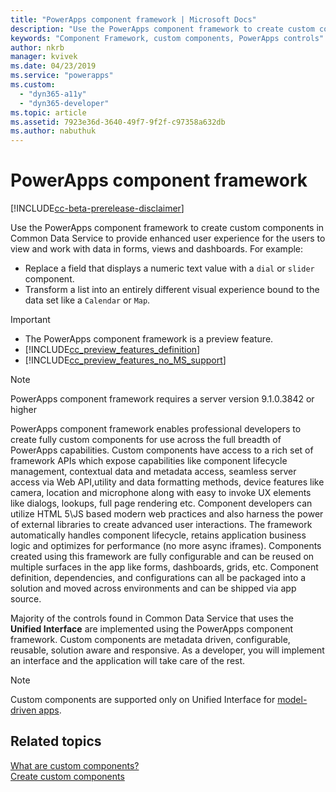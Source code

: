```yaml
---
title: "PowerApps component framework | Microsoft Docs"
description: "Use the PowerApps component framework to create custom components to provide enhanced experience for people to view and work with data in forms, views, and dashboards."
keywords: "Component Framework, custom components, PowerApps controls"
author: nkrb 
manager: kvivek
ms.date: 04/23/2019
ms.service: "powerapps"
ms.custom:
  - "dyn365-a11y"
  - "dyn365-developer"
ms.topic: article
ms.assetid: 7923e36d-3640-49f7-9f2f-c97358a632db
ms.author: nabuthuk
---
```


# PowerApps component framework

[!INCLUDE[cc-beta-prerelease-disclaimer](../../includes/cc-beta-prerelease-disclaimer.md)]

Use the PowerApps component framework to create custom components in Common Data Service to provide enhanced user experience for the users to view and work with data in forms, views and dashboards. For example:

- Replace a field that displays a numeric text value with a `dial` or `slider` component.
- Transform a list into an entirely different visual experience bound to the data set like a `Calendar` or `Map`.

> [!IMPORTANT]
> - The PowerApps component framework is a preview feature.
> - [!INCLUDE[cc_preview_features_definition](../../includes/cc-preview-features-definition.md)] 
> - [!INCLUDE[cc_preview_features_no_MS_support](../../includes/cc-preview-features-no-ms-support.md)]

> [!NOTE]
> PowerApps component framework requires a server version 9.1.0.3842 or higher

PowerApps component framework enables professional developers to create fully custom components for use across the full breadth of PowerApps capabilities. Custom components have access to a rich set of framework APIs which expose capabilities like component lifecycle management, contextual data and metadata access, seamless server access via Web API,utility and data formatting methods, device features like camera, location and microphone along with easy to invoke UX elements like dialogs, lookups, full page rendering etc.  Component developers can utilize HTML 5\JS based modern web practices and also harness the power of external libraries to create advanced user interactions. The framework automatically handles component lifecycle, retains application business logic and optimizes for performance (no more async iframes). Components created using this framework are fully configurable and can be reused on multiple surfaces in the app like forms, dashboards, grids, etc. Component definition, dependencies, and configurations can all be packaged into a solution and moved across environments and can be shipped via app source.  

Majority of the controls found in Common Data Service that uses the **Unified Interface** are implemented using the PowerApps component framework. Custom components are metadata driven, configurable, reusable, solution aware and responsive. As a developer, you will implement an interface and the application will take care of the rest.

> [!NOTE]
> Custom components are supported only on Unified Interface for [model-driven apps](/powerapps/maker/model-driven-apps/model-driven-app-overview).

## Related topics

[What are custom components?](custom-controls-overview.md)<br/>
[Create custom components](create-custom-controls-using-pcf.md)
